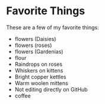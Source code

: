 # Favorite Things

These are a few of my favorite things:

- flowers (Daisies)
- flowers (roses)
- flowers (Gardenias)
- flour
- Raindrops on roses
- Whiskers on kittens
- Bright copper kettles
- Warm woolen mittens
- Not editing directly on GitHub
- coffee
